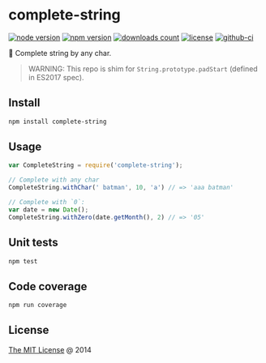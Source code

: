 # complete-string

[![node version](https://img.shields.io/node/v/complete-string.svg)](https://www.npmjs.com/package/complete-string)
[![npm version](https://badge.fury.io/js/complete-string.svg)](https://badge.fury.io/js/complete-string)
[![downloads count](https://img.shields.io/npm/dt/complete-string.svg)](https://www.npmjs.com/package/complete-string)
[![license](https://img.shields.io/npm/l/complete-string.svg)](https://piecioshka.mit-license.org)
[![github-ci](https://github.com/piecioshka/complete-string/actions/workflows/testing.yml/badge.svg)](https://github.com/piecioshka/complete-string/actions/workflows/testing.yml)

🔨 Complete string by any char.

> WARNING: This repo is shim for `String.prototype.padStart` (defined in ES2017 spec).

## Install

```bash
npm install complete-string
```

## Usage

```javascript
var CompleteString = require('complete-string');

// Complete with any char
CompleteString.withChar(' batman', 10, 'a') // => 'aaa batman'

// Complete with `0`:
var date = new Date();
CompleteString.withZero(date.getMonth(), 2) // => '05'
```

## Unit tests

```bash
npm test
```

## Code coverage

```bash
npm run coverage
```

## License

[The MIT License](https://piecioshka.mit-license.org) @ 2014
